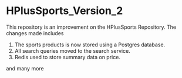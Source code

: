 # HPlusSports_Version_2
This repository is an improvement on the HPlusSports Repository. The changes made includes
1. The sports products is now stored using a Postgres database.
2. All search queries moved to the search service.
3. Redis used to store summary data on price.

and many more
